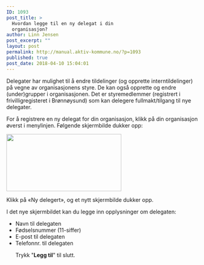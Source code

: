 ```yaml
---
ID: 1093
post_title: >
  Hvordan legge til en ny delegat i din
  organisasjon?
author: Linn Jensen
post_excerpt: ""
layout: post
permalink: http://manual.aktiv-kommune.no/?p=1093
published: true
post_date: 2018-04-10 15:04:01
---
```

Delegater har mulighet til å endre tildelinger (og opprette interntildelinger) på vegne av organisasjonens styre. De kan også opprette og endre (under)grupper i organisasjonen. Det er styremedlemmer (registrert i frivilligregisteret i Brønnøysund) som kan delegere fullmakt/tilgang til nye delegater. 

For å registrere en ny delegat for din organisasjon, klikk på din organisasjon øverst i menylinjen. Følgende skjermbilde dukker opp:

<img class="alignnone size-medium wp-image-1094" src="http://manual.aktiv-kommune.no/wp-content/uploads/2018/04/ny-delegert-300x149.png" alt="" width="300" height="149" />

Klikk på «Ny delegert», og et nytt skjermbilde dukker opp.

I det nye skjermbildet kan du legge inn opplysninger om delegaten:
<ul>
 	<li>Navn til delegaten</li>
 	<li>Fødselsnummer (11-siffer)</li>
 	<li>E-post til delegaten</li>
 	<li>Telefonnr. til delegaten</li>

Trykk "<strong>Legg til</strong>" til slutt.
</ul>